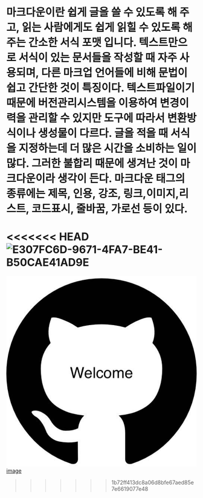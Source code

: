 # 마크다운이란 쉽게 글을 쓸 수 있도록 해 주고, 읽는 사람에게도 쉽게 읽힐 수 있도록 해 주는 간소한 서식 포맷 입니다. 텍스트만으로 서식이 있는 문서들을 작성할 때 자주 사용되며, 다른 마크업 언어들에 비해 문법이 쉽고 간단한 것이 특징이다. 텍스트파일이기 때문에 버전관리시스템을 이용하여 변경이력을 관리할 수 있지만 도구에 따라서 변환방식이나 생성물이 다르다. 글을 적을 때 서식을 지정하는데 더 많은 시간을 소비하는 일이 많다. 그러한 불합리 때문에 생겨난 것이 마크다운이라 생각이 든다. 마크다운 태그의 종류에는 제목, 인용, 강조, 링크,이미지,리스트, 코드표시, 줄바꿈, 가로선 등이 있다. 

<<<<<<< HEAD
![E307FC6D-9671-4FA7-BE41-B50CAE41AD9E](/Users/roselan/Documents/GitHub/tshulan0523.github.io/_posts/2022-11-22-eureka/E307FC6D-9671-4FA7-BE41-B50CAE41AD9E.jpeg)
=======
![image](https://raw.githubusercontent.com/tshulan0523/tshulan0523.github.io/master/hhhhhh.jpeg)
[image](https://raw.githubusercontent.com/tshulan0523/tshulan0523.github.io/master/hhhhhh.jpeg)
>>>>>>> 1b72ff413dc8a06d8bfe67aed85e7e6619077e48

